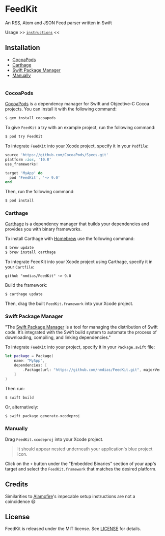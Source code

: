 
# FeedKit

An RSS, Atom and JSON Feed parser written in Swift

Usage >> [`instructions`](https://github.com/nmdias/FeedKit/blob/master/README.md) <<

## Installation
- [CocoaPods](#cocoapods)
- [Carthage](#carthage)
- [Swift Package Manager](#swift-package-manager)
- [Manually](#manually)

# 

### CocoaPods

[CocoaPods](https://cocoapods.org) is a dependency manager for Swift and Objective-C Cocoa projects. You can install it with the following command:

```bash
$ gem install cocoapods
```

To give `FeedKit` a try with an example project, run the following command: 

```bash
$ pod try FeedKit
```

To integrate `FeedKit` into your Xcode project, specify it in your `Podfile`:

```ruby
source 'https://github.com/CocoaPods/Specs.git'
platform :ios, '10.0'
use_frameworks!

target 'MyApp' do
  pod 'FeedKit', '~> 9.0'
end
```

Then, run the following command:

```bash
$ pod install
```

### Carthage

[Carthage](https://github.com/Carthage/Carthage) is a dependency manager that builds your dependencies and provides you with binary frameworks.

To install Carthage with [Homebrew](https://brew.sh/) use the following command:

```bash
$ brew update
$ brew install carthage
```
To integrate FeedKit into your Xcode project using Carthage, specify it in your `Cartfile`:

```ogdl
github "nmdias/FeedKit" ~> 9.0
```
Build the framework:

```bash
$ carthage update
```
Then, drag the built `FeedKit.framework` into your Xcode project.

### Swift Package Manager

"The [Swift Package Manager](https://swift.org/package-manager/) is a tool for managing the distribution of Swift code. It’s integrated with the Swift build system to automate the process of downloading, compiling, and linking dependencies."

To integrate `FeedKit` into your project, specify it in your `Package.swift` file:

```swift
let package = Package(
    name: "MyApp",
    dependencies: [
        .Package(url: "https://github.com/nmdias/FeedKit.git", majorVersion: 9)
    ]
)
```

Then run:

```bash
$ swift build
```

Or, alternatively:

```bash
$ swift package generate-xcodeproj
```

### Manually

Drag `FeedKit.xcodeproj` into your Xcode project.

 > It should appear nested underneath your application's blue project icon.
 
Click on the `+` button under the "Embedded Binaries" section of your app's target and select the `FeedKit.framework` that matches the desired platform.

## Credits
Similarities to [Alamofire](https://github.com/Alamofire/Alamofire)'s impecable setup instructions are not a coincidence 😃

## License

FeedKit is released under the MIT license. See [LICENSE](https://github.com/nmdias/FeedKit/blob/master/LICENSE) for details.



